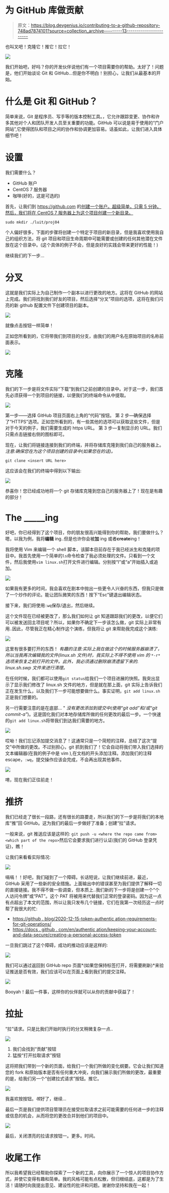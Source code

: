 # 为 GitHub 库做贡献

> 原文：<https://blog.devgenius.io/contributing-to-a-github-repository-748ad7874101?source=collection_archive---------13----------------------->

也叫叉吧！克隆它！推它！拉它！

![](img/e252c8a36d33d70ecd76819f936d0593.png)

我们开始吧，好吗？你的开发伙伴说他们有一个项目需要你的帮助。太好了！问题是，他们开始谈论 Git 和 GitHub…但是你不明白！别担心，让我们从最基本的开始。

# 什么是 Git 和 GitHub？

简单来说，Git 是程序员、写手等的版本控制工具。，它允许跟踪变更、协作和许多其他对个人和团队开发人员至关重要的功能。GitHub 可以说是易于使用的“门户网站”,它使得团队和项目之间的协作和协调更加容易。话虽如此，让我们进入具体细节吧！

# 设置

我们需要什么？

*   GitHub 账户
*   CentOS 7 服务器
*   咖啡(好的，这是可选的)

首先，让我们到 https://github.com 的[创建一个账户。超级简单，只需 5 分钟。
然后，我们将在 CentOS 7 服务器上为这个项目创建一个新目录。](https://github.com)

`sudo mkdir ./luit/proj04`

个人偏好很多，下面的步骤将创建一个特定于项目的新目录，但是我喜欢使用我自己的组织方法，将 git 项目和项目生命周期中可能需要或创建的任何其他潜在文件放在这个目录中。(这个具体的例子不会，但是良好的实践会带来更好的性能！)

继续我们的下一步…

# 分叉

这就是我们实际上为自己制作一个副本以进行更改的地方。这将在 GitHub 的网站上完成。我们将找到我们好友的项目，然后选择“分叉”项目的选项，这将在我们闪亮的新 github 配置文件下创建项目的副本。

![](img/800b9dd9d5ba6485b3fe1470a60a3447.png)

就像点击按钮一样简单！

正如您所看到的，它将带我们到项目的分支，由我们的用户名在原始项目的名称前面表示。

![](img/8905e6c062558a82f17042fa0e677227.png)

# 克隆

我们的下一步是将文件实际“下载”到我们之前创建的目录中。对于这一步，我们首先必须获得一个到项目的链接，以便我们的终端命令从中提取。

![](img/41419383b69d1bdd862c744e128aa8d8.png)

第一步——选择 GitHub 项目页面右上角的“代码”按钮。
第 2 步—确保选择了“HTTPS”选项。正如您所看到的，有一些其他的选项可以获取这些文件，但是对于今天的例子，我们需要生成的 https URL。
第 3 步—复制显示的 URL。我们只需点击链接右侧的图标即可。

现在，让我们将链接连接到我们的终端，并将存储库克隆到我们自己的服务器上。*注意:确保您在为这个项目创建的目录中(如果您在的话)。*

`git clone <insert URL here>`

这应该会在我们的终端中得到以下输出:

![](img/5c8f8e961581a5f7947cba7d52964340.png)

恭喜你！您已经成功地将一个 git 存储库克隆到您自己的服务器上了！现在是有趣的部分！

# The _____ing

好吧，你已经得到了这个项目，你的朋友很高兴能得到你的帮助，我们要做什么？嗯，以我为例，我将**编辑** ing..但是也许你会被**加** ing 或者**create**ing！

我将使用 Vim 来编辑一个 shell 脚本，该脚本目前存在于我已经派生和克隆的项目中。我首先使用一个简单的`ls`命令检查了我必须处理的文件。只看到一个文件，然后我使用`vim linux.sh`打开文件进行编辑。分别按“I”或“a”开始插入或追加。

![](img/46c8a7567c9f74068b789459f9059a9f.png)

如果我有更多的时间，我会喜欢在剧本中抛出一些更令人兴奋的东西，但我只是做了一个炒作的评论。能让团队微笑的东西！按下“Esc”键退出编辑状态。

接下来，我们将使用`:wq`保存/退出，然后继续。

这个文件现在已经被更改了，那么我们如何让 git 知道跟踪我们的更改，以便它们可以被发送回主项目呢？所以，如果你不确定下一步该怎么做，git 实际上非常有用..因此，尽管我正在精心制作这个演练，但我将让 git 来帮助我完成这个演练:

![](img/0798520cec9499e67637a57d689f4aaa.png)

这里有很多要打开的东西！
*有趣的注意:实际上我在做这个的时候服务器崩溃了，所以当我再次编辑我的文件(linux.sh 文件)时，我实际上不得不使用 vim 的* `*-r*` *选项来恢复之前打开的文件。此外，我必须通过删除崩溃遗留下来的. linux.sh.swp 文件来进行清理。*

在任何时候，我们都可以使用`git status`给我们一个项目进展的快照。我突出显示了显示我们修改了 linux.sh 文件的地方，但是就在那上面，git 实际上告诉我们正在发生什么，以及我们下一步可能想要做什么。事实证明，`git add linux.sh`正是我们想要的。

另一行需要注意的是在底部… " *没有更改添加到提交中(使用“git add”和/或“git commit-a”*)。这是固化我们对本地存储库所做的任何更改的最后一步。一个快速的`git add linux.sh`将带我们到达我们需要的地方。

![](img/2c25e07d821d2bd5acb2344742b003da.png)

哎呦！我们忘记添加提交消息了！这通常只是一个简短的注释，总结了这次“提交”中所做的更改。不过别担心，git 抓到我们了！它会自动将我们带入我们选择的文本编辑器(在我的例子中是 vim ),在文档的开头添加注释。添加我们的注释 escape，`:wq`，提交操作应该会完成，不会再出现其他事件。

![](img/f51494694557418e0fbb3d6267d91b0c.png)

唷，现在我们正往前走！

# 推挤

我们已经走了很长一段路，还有很长的路要走，所以我们的下一步是将我们的本地库“推”回 GitHub。这为我们的最后一步做好了准备；创建“拉”请求。

一般来说，git 推送应该是这样的:
`git push -u <where the repo came from> <which part of the repo>`然后它会要求我们进行认证(我们的 GitHub 登录凭证)，瞧！

让我们来看看实际情况:

![](img/8fb983cc9871d16ce612439d6dac14ef.png)

嗝嗝！！好吧，我们碰到了一个障碍。长话短说，让我们继续前进，最近，GitHub 采用了一些新的安全措施。上面输出中的错误甚至为我们提供了解释一切的直接链接。我不得不做一些调查，但本质上..我们新的下一步将是创建一个“个人访问令牌”或“PAT”。这个 PAT 将被用来代替我们正常的登录密码。因为这一点有点超出了本文的范围，所以让我只发布几个链接，它们在我第一次经历这一点时帮了我很大的忙:

*   [https://github . blog/2020-12-15-token-authentic ation-requirements-for-git-operations/](https://github.blog/2020-12-15-token-authentication-requirements-for-git-operations/)
*   [https://docs . github . com/en/authentic ation/keeping-your-account-and-data-secure/creating-a-personal-access-token](https://docs.github.com/en/authentication/keeping-your-account-and-data-secure/creating-a-personal-access-token)

一旦我们跳过了这个障碍，成功的推动应该是这样的:

![](img/24c35aac54be5203cd6040e0bb1fd20f.png)

我们可以通过返回到 GitHub repo 页面*(如果您保持标签打开，将需要刷新)*来验证推送是否有效，我们应该可以在页面上看到我们的提交注释。

![](img/e21f9e1eb025292c984680a2e5c3874c.png)

Booyah！最后一件事，这样你的伙伴就可以从你的贡献中获益了！

# 拉扯

“拉”请求。只是比我们开始时执行的分叉稍微复杂一点..

![](img/a1d5d5c3505f4772b5b643c7ec647ad4.png)

1.  我们会找到“贡献”按钮
2.  猛按“打开拉取请求”按钮

这将把我们带到一个新的页面，给我们一个我们所做的变化纲要。它会让我们知道您的 fork 和原始版本是否有任何重大冲突，向我们展示我们所做的更改，最重要的是，给我们另一个“创建拉式请求”按钮。推它。

![](img/d1b179172b23fe84b5ab7c1345a67cf3.png)

我喜欢按按钮。*咳*好了，继续…

最后一页是我们提供项目管理员在接受拉取请求之前可能需要的任何进一步的注释或信息的机会，从而将您的更改合并到他们的项目中。

![](img/70d1314d5da47042d5bbae269ac11b93.png)

最后，关闭漂亮的拉请求按钮一。更多。时间。

# 收尾工作

所以我希望我已经帮助你探索了一个新的工具，向你展示了一个惊人的项目协作方式，并使它变得有趣和简单。我的风格可能有点松散，但归根结底，这都是为了生活！请随时向我提出意见、建设性的批评和问题。谢谢你坚持和我在一起！